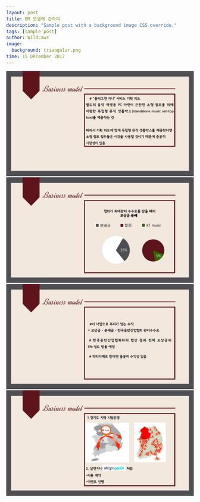 ```yaml
---
layout: post
title: BM 모델에 관하여
description: "Sample post with a background image CSS override."
tags: [sample post]
author: WildLaws
image:
  background: triangular.png
time: 15 December 2017
---
```


<img src="/assets/img/b1.jpg">
<img src="/assets/img/b2.jpg">
<img src="/assets/img/b3.jpg">
<img src="/assets/img/b4.jpg">


<!--Here be a sample post with a custom background image. To utilize this "feature" just add the following YAML to a post's front matter.

```yaml
image:
  background: filename.png
```

This little bit of YAML makes the assumption that your background image asset is in the `/images` folder. If you place it somewhere else or are hotlinking from the web, just include the full http(s):// URL. Either way you should have a background image that is tiled.

If you want to set a background image for the entire site just add `background: filename.png` to your `_config.yml` and BOOM --- background images on every page!

<div xmlns:cc="http://creativecommons.org/ns#" xmlns:dct="http://purl.org/dc/terms/" about="http://subtlepatterns.com" class="notice">Background images from <span property="dct:title">Subtle Patterns</span> (<a rel="cc:attributionURL" property="cc:attributionName" href="http://subtlepatterns.com">Subtle Patterns</a>) / <a rel="license" href="http://creativecommons.org/licenses/by-sa/3.0/">CC BY-SA 3.0</a></div>-->